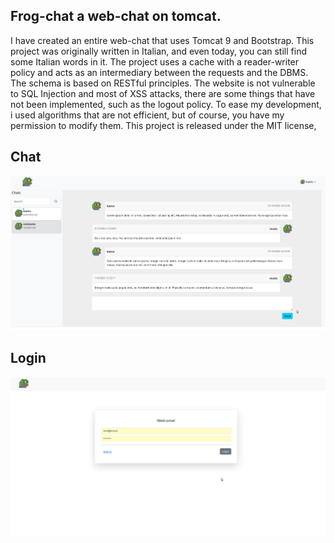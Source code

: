 ## Frog-chat a web-chat on tomcat.

I have created an entire web-chat that uses Tomcat 9 and Bootstrap.
This project was originally written in Italian, and even today, you can still find some Italian words in it. The project uses a cache with a reader-writer policy and acts as an intermediary between the requests and the DBMS. The schema is based on RESTful principles. The website is not vulnerable to SQL Injection and most of XSS attacks, there are some things that have not been implemented, such as the logout policy. To ease my development, i used algorithms that are not efficient, but of course, you have my permission to modify them. This project is released under the MIT license,


## Chat
![Chat](https://github.com/StefanPacella/Frog-chat/blob/main/chat.png)
## Login
![Login](https://github.com/StefanPacella/Frog-chat/blob/main/login.png)
